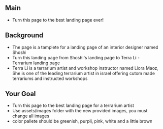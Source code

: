 ## Main
- Turn this page to the best landing page ever!

## Background
- The page is a tamplete for a landing page of an interior designer named Shoshi
- Turn this landing page from Shoshi's landing page to Terra Li - Terrarium landing page
- Terra Li is a terrarium artist and workshop instructor named Liora Maoz, She is one of the leading terrarium artist in israel offering cutom made terrariums and instructed workshops

## Your Goal

- Turn this page to the best landing page for a terrarium artist
- Use assets/images folder with the new provided images, you must change all images
- color pallete should be greenish, purpli, pink, white and a little brown
